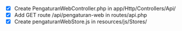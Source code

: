 - [x] Create PengaturanWebController.php in app/Http/Controllers/Api/
- [x] Add GET route /api/pengaturan-web in routes/api.php
- [x] Create pengaturanWebStore.js in resources/js/Stores/
